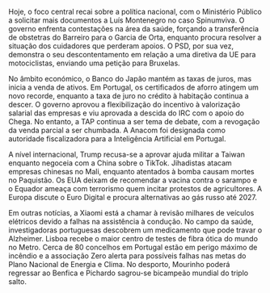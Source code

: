 Hoje, o foco central recai sobre a política nacional, com o Ministério Público a solicitar mais documentos a Luís Montenegro no caso Spinumviva. O governo enfrenta contestações na área da saúde, forçando a transferência de obstetras do Barreiro para o Garcia de Orta, enquanto procura resolver a situação dos cuidadores que perderam apoios. O PSD, por sua vez, demonstra o seu descontentamento em relação a uma diretiva da UE para motociclistas, enviando uma petição para Bruxelas.

No âmbito económico, o Banco do Japão mantém as taxas de juros, mas inicia a venda de ativos. Em Portugal, os certificados de aforro atingem um novo recorde, enquanto a taxa de juro no crédito à habitação continua a descer. O governo aprovou a flexibilização do incentivo à valorização salarial das empresas e viu aprovada a descida do IRC com o apoio do Chega. No entanto, a TAP continua a ser tema de debate, com a revogação da venda parcial a ser chumbada. A Anacom foi designada como autoridade fiscalizadora para a Inteligência Artificial em Portugal.

A nível internacional, Trump recusa-se a aprovar ajuda militar a Taiwan enquanto negoceia com a China sobre o TikTok. Jihadistas atacam empresas chinesas no Mali, enquanto atentados à bomba causam mortes no Paquistão. Os EUA deixam de recomendar a vacina contra o sarampo e o Equador ameaça com terrorismo quem incitar protestos de agricultores. A Europa discute o Euro Digital e procura alternativas ao gás russo até 2027.

Em outras notícias, a Xiaomi está a chamar à revisão milhares de veículos elétricos devido a falhas na assistência à condução. No campo da saúde, investigadoras portuguesas descobrem um medicamento que pode travar o Alzheimer. Lisboa recebe o maior centro de testes de fibra ótica do mundo no Metro. Cerca de 80 concelhos em Portugal estão em perigo máximo de incêndio e a associação Zero alerta para possíveis falhas nas metas do Plano Nacional de Energia e Clima. No desporto, Mourinho poderá regressar ao Benfica e Pichardo sagrou-se bicampeão mundial do triplo salto.